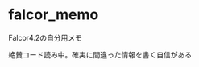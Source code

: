 # falcor_memo

Falcor4.2の自分用メモ

絶賛コード読み中。確実に間違った情報を書く自信がある
<!--stackedit_data:
eyJoaXN0b3J5IjpbMTgwNDAxODM1MCw5ODE0MDE3NzNdfQ==
-->